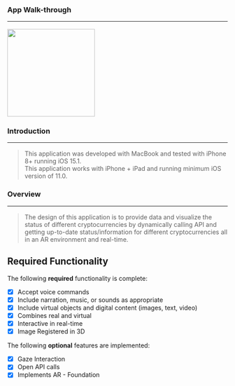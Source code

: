 

### App Walk-through <br> <hr>

<img src="https://github.com/telhahuzeyfa/AR-CryptoTracker/blob/main/2fxfPaWJfK.gif" width=200><br> 

### Introduction <br> <hr>
<blockquote>
This application was developed with MacBook and tested with iPhone 8+ running iOS 15.1. <br> This application works with iPhone + iPad and running minimum iOS version of 11.0.
</blockquote>

### Overview <br> <hr>
<blockquote>
The design of this application is to provide data and visualize the status of different cryptocurrencies by dynamically calling API and getting up-to-date status/information for different cryptocurrencies all in an AR environment and real-time. 
</blockquote>

## Required Functionality

The following **required** functionality is complete:

- [x] Accept voice commands
- [x] Include narration, music, or sounds as appropriate
- [x] Include virtual objects and digital content (images, text, video)
- [x] Combines real and virtual
- [x] Interactive in real-time
- [x] Image Registered in 3D

The following **optional** features are implemented:

- [x] Gaze Interaction
- [x] Open API calls 
- [x] Implements AR - Foundation
